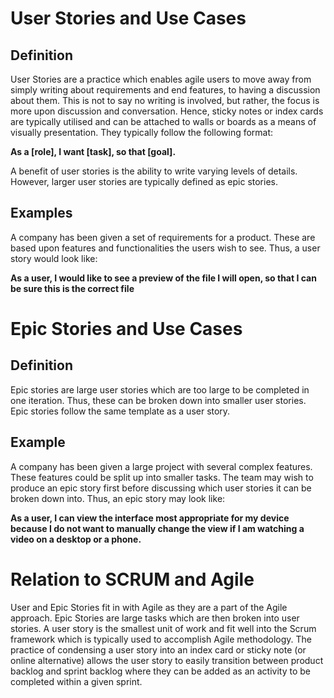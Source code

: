 # User Stories and Use Cases 
## Definition
User Stories are a practice which enables agile users to move away from simply writing about requirements and end features, to having a discussion about them. This is not to say no writing is involved, but rather, the focus is more upon discussion and conversation. Hence, sticky notes or index cards are typically utilised and can be attached to walls or boards as a means of visually presentation. They typically follow the following format:

**As a [role], I want [task], so that [goal].**

A benefit of user stories is the ability to write varying levels of details. However, larger user stories are typically defined as epic stories. 

## Examples
A company has been given a set of requirements for a product. These are based upon features and functionalities the users wish to see. Thus, a user story would look like:

**As a user, I would like to see a preview of the file I will open, so that I can be sure this is the correct file**

# Epic Stories and Use Cases 

## Definition
Epic stories are large user stories which are too large to be completed in one iteration. Thus, these can be broken down into smaller user stories. Epic stories follow the same template as a user story.

## Example
A company has been given a large project with several complex features. These features could be split up into smaller tasks. The team may wish to produce an epic story first before discussing which user stories it can be broken down into. Thus, an epic story may look like:

**As a user, I can view the interface most appropriate for my device because I do not want to manually change the view if I am watching a video on a desktop or a phone.** 

# Relation to SCRUM and Agile
User and Epic Stories fit in with Agile as they are a part of the Agile approach. Epic Stories are large tasks which are then broken into user stories. A user story is the smallest unit of work and fit well into the Scrum framework which is typically used to accomplish Agile methodology. The practice of condensing a user story into an index card or sticky note (or online alternative) allows the user story to easily transition between product backlog and sprint backlog where they can be added as an activity to be completed within a given sprint. 

